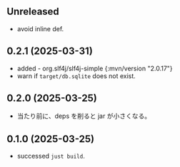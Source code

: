 ## Unreleased

* avoid inline def.

## 0.2.1 (2025-03-31)

* added - org.slf4j/slf4j-simple  {:mvn/version "2.0.17"}
* warn if `target/db.sqlite` does not exist.

## 0.2.0 (2025-03-25)

* 当たり前に、deps を削ると jar が小さくなる。

## 0.1.0 (2025-03-25)

* successed `just build`.
